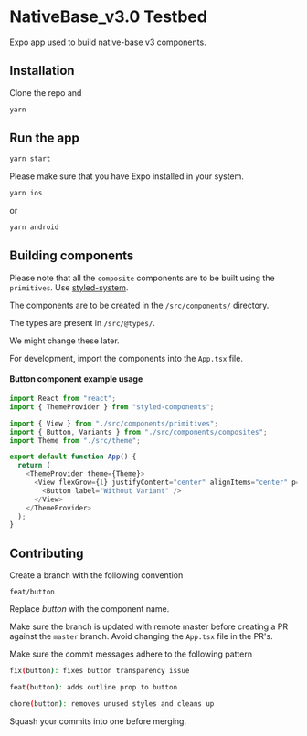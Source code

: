 # NativeBase_v3.0 Testbed

Expo app used to build native-base v3 components.

## Installation

Clone the repo and

```bash
yarn
```

## Run the app

```bash
yarn start
```

Please make sure that you have Expo installed in your system.

```bash
yarn ios
```

or

```bash
yarn android
```

## Building components

Please note that all the `composite` components are to be built using the `primitives`. Use [styled-system](https://styled-system.com/getting-started).

The components are to be created in the
`/src/components/` directory.

The types are present in
`/src/@types/`.

We might change these later.

For development, import the components into the `App.tsx` file.

#### Button component example usage

```js
import React from "react";
import { ThemeProvider } from "styled-components";

import { View } from "./src/components/primitives";
import { Button, Variants } from "./src/components/composites";
import Theme from "./src/theme";

export default function App() {
  return (
    <ThemeProvider theme={Theme}>
      <View flexGrow={1} justifyContent="center" alignItems="center" p={3}>
        <Button label="Without Variant" />
      </View>
    </ThemeProvider>
  );
}
```

## Contributing

Create a branch with the following convention

```
feat/button
```

Replace _button_ with the component name.

Make sure the branch is updated with remote master before creating a PR against the `master` branch. Avoid changing the `App.tsx` file in the PR's.

Make sure the commit messages adhere to the following pattern

```bash
fix(button): fixes button transparency issue
```

```bash
feat(button): adds outline prop to button
```

```bash
chore(button): removes unused styles and cleans up
```

Squash your commits into one before merging.
